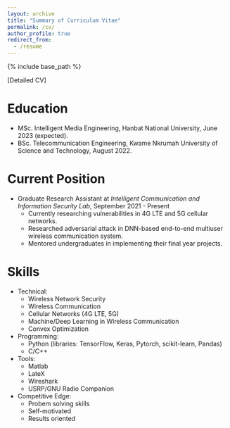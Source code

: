 ```yaml
---
layout: archive
title: "Summary of Curriculum Vitae"
permalink: /cv/
author_profile: true
redirect_from:
  - /resume
---
```

{% include base_path %}

[Detailed CV]

Education
======
* MSc. Intelligent Media Engineering, Hanbat National University, June 2023 (expected).
* BSc. Telecommunication Engineering, Kwame Nkrumah University of Science and Technology, August 2022.

Current Position
======
* Graduate Research Assistant at _Intelligent Communication and Information Security Lab_, September 2021 - Present 
  * Currently researching vulnerabilities in 4G LTE and 5G cellular networks.
  * Researched adversarial attack in DNN-based end-to-end multiuser wireless communication system.
  * Mentored undergraduates in implementing their final year projects.
 

Skills
======
* Technical:
  * Wireless Network Security
  * Wireless Communication
  * Cellular Networks (4G LTE, 5G)
  * Machine/Deep Learning in Wireless Communication
  * Convex Optimization
* Programming: 
  * Python (libraries: TensorFlow, Keras, Pytorch, scikit-learn, Pandas)
  * C/C++
* Tools:
  * Matlab
  * LateX
  * Wireshark
  * USRP/GNU Radio Companion
* Competitive Edge: 
  * Probem solving skills
  * Self-motivated
  * Results oriented
